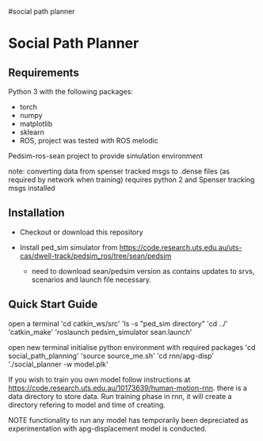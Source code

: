 #social path planner

Social Path Planner
===========================

Requirements
------------
Python 3 with the following packages:

* torch
* numpy
* matplotlib
* sklearn
* ROS, project was tested with ROS melodic

Pedsim-ros-sean project to provide simulation environment

note: converting data from spenser tracked msgs to .dense files (as required by
network when training) requires python 2 and Spenser tracking msgs installed


Installation
------------

* Checkout or download this repository

* Install ped_sim simulator from https://code.research.uts.edu.au/uts-cas/dwell-track/pedsim_ros/tree/sean/pedsim
    - need to download sean/pedsim version as contains updates to srvs,
      scenarios and launch file necessary. 

Quick Start Guide
-----------------

open a terminal 
    'cd catkin_ws/src'
    'ls -s "ped_sim directory"
    'cd ../'
    'catkin_make'
    'roslaunch pedsim_simulator sean.launch'

open new terminal
initialise python environment with required packages
    'cd social_path_planning'
    'source source_me.sh'
    'cd rnn/apg-disp'
    './social_planner -w model.plk'

If you wish to train you own model follow instructions at
https://code.research.uts.edu.au/10173639/human-motion-rnn. there is a data
directory to store data. Run training phase
in rnn, it will create a directory refering to model and time of creating. 

NOTE functionality to run any model has temporarily been
depreciated as experimentation with apg-displacement model is conducted. 
    
